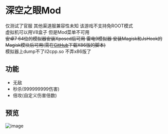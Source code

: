 # 深空之眼Mod
仅测试了官服 其他渠道服兼容性未知 该游戏不支持免ROOT模式  
虚拟机可以用V8盒子 但是Mod菜单不可用  
~~安卓7 64位的模拟器安装Xposed后可用 雷电9模拟器 安装Magisk和JsHook的Magisk模块后可用(需在[GitHub](https://github.com/JsHook-Script-Repo/995e20ed89b24ba388361c848ad43a50/releases)下载X86版的脚本)~~  
模拟器上dump不了il2cpp.so 不弄x86版了
## 功能
* 无敌
* 秒杀(999999999伤害)
* 倍攻(自定义伤害倍数)

## 预览
![image](https://ads-video-qn.xiaohongshu.com/recruit/b7592b2cc82788ec3f59310a9c2b4ee783880638)

